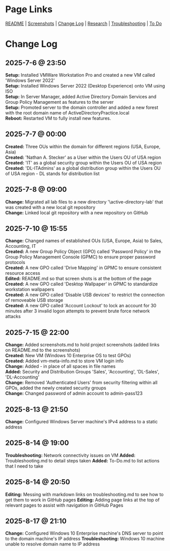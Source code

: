 # Page Links

[README](../README.md) | [Screenshots](./screenshots.md) | [Change Log](./change-log.md) | [Research](./research.md) | [Troubleshooting](./troubleshooting.md) | [To Do](./to-do.md)

# Change Log

## 2025-7-6 @ 23:50

**Setup:** Installed VMWare Workstation Pro and created a new VM called 'Windows Server 2022'  
**Setup:** Installed Windows Server 2022 (Desktop Experience) onto VM using ISO  
**Setup:** In Server Manager, added Active Directory Domain Services and Group Policy Management as features to the server  
**Setup:** Promoted server to the domain controller and added a new forest with the root domain name of ActiveDirectoryPractice.local  
**Reboot:** Restarted VM to fully install new features.  

## 2025-7-7 @ 00:00

**Created:** Three OUs within the domain for different regions (USA, Europe, Asia)  
**Created:** 'Nathan A. Stecker' as a User within the Users OU of USA region  
**Created:** 'IT' as a global security group within the Users OU of USA region  
**Created:** 'DL-ITAdmins' as a global distribution group within the Users OU of USA region - DL stands for distribution list  

## 2025-7-8 @ 09:00

**Change:** Migrated all lab files to a new directory '\active-directory-lab' that was created with a new local git repository  
**Change:** Linked local git repository with a new repository on GitHub  

## 2025-7-10 @ 15:55

**Change:** Changed names of established OUs (USA, Europe, Asia) to Sales, Accounting, IT  
**Created:** A new Group Policy Object (GPO) called 'Password Policy' in the Group Policy Management Console (GPMC) to ensure proper password protocols  
**Created:** A new GPO called 'Drive Mapping' in GPMC to ensure consistent resource access  
**Edited:** README.md so that screen shots is at the bottom of the page  
**Created:** A new GPO called 'Desktop Wallpaper' in GPMC to standardize workstation wallpapers  
**Created:** A new GPO called 'Disable USB devices' to restrict the connection of removeable USB storage  
**Created:** A new GPO called 'Account Lockout' to lock an account for 30 minutes after 3 invalid logon attempts to prevent brute force network attacks

## 2025-7-15 @ 22:00

**Change:** Added screenshots.md to hold project screenshots (added links on README.md to the screenshots)  
**Created:** New VM (Windows 10 Enterprise OS to test GPOs)  
**Created:** Added vm-meta-info.md to store VM login info  
**Change:** Added - in place of all spaces in file names  
**Added:** Security and Distribution Groups 'Sales', 'Accounting', 'DL-Sales', 'DL-Accounting'  
**Change:** Removed 'Authenticated Users' from security filtering within all GPOs, added the newly created security groups  
**Change:** Changed password of admin account to admin-pass123  

## 2025-8-13 @ 21:50  

**Change:** Configured Windows Server machine's IPv4 address to a static address  

## 2025-8-14 @ 19:00

**Troubleshooting:** Network connectivity issues on VM
**Added:** Troubleshooting.md to detail steps taken
**Added:** To-Do.md to list actions that I need to take

## 2025-8-14 @ 20:50

**Editing:** Messing with markdown links on troubleshooting.md to see how to get them to work in GitHub pages
**Editing:** Adding page links at the top of relevant pages to assist with navigation in GitHub Pages

## 2025-8-17 @ 21:10

**Change:** Configured Windows 10 Enterprise machine's DNS server to point to the domain machine's IP address
**Troubleshooting:** Windows 10 machine unable to resolve domain name to IP address